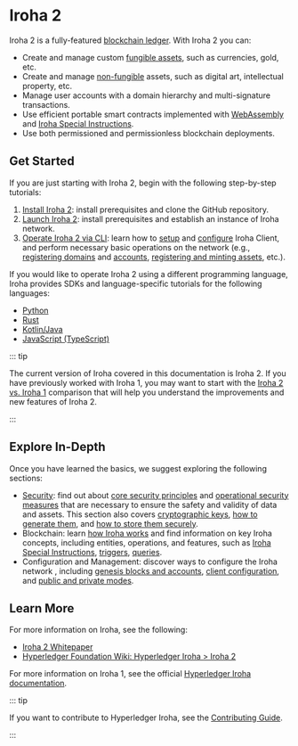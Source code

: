 # Iroha 2

Iroha 2 is a fully-featured [blockchain ledger](/reference/glossary.md#blockchain-ledgers). With Iroha 2 you can:
- Create and manage custom [fungible assets](/reference/glossary.md#fungible-assets), such as currencies, gold, etc.
- Create and manage [non-fungible](/reference/glossary.md#non-fungible-assets) assets, such as digital art, intellectual property, etc.
- Manage user accounts with a domain hierarchy and multi-signature transactions.
- Use efficient portable smart contracts implemented with [WebAssembly](/guide/blockchain/wasm.md) and [Iroha Special Instructions](/guide/blockchain/instructions.md).
- Use both permissioned and permissionless blockchain deployments.

## Get Started

If you are just starting with Iroha 2, begin with the following step-by-step tutorials:
1. [Install Iroha 2](/guide/get-started/install-iroha-2.md): install prerequisites and clone the GitHub repository.
2. [Launch Iroha 2](/guide/get-started/launch-iroha-2.md): install prerequisites and establish an instance of Iroha network.
3. [Operate Iroha 2 via CLI](/guide/get-started/operate-iroha-2-via-cli.md): learn how to [setup](operate-iroha-2-via-cli.md#_1-set-up-iroha-client-cli) and [configure](operate-iroha-2-via-cli.md#_2-configure-iroha-client-cli) Iroha Client, and perform necessary basic operations on the network (e.g., [registering domains](operate-iroha-2-via-cli.md#_3-register-a-domain) and [accounts](operate-iroha-2-via-cli.md#_4-register-an-account), [registering and minting assets](operate-iroha-2-via-cli.md#_6-register-and-mint-assets), etc.).

If you would like to operate Iroha 2 using a different programming language, Iroha provides SDKs and language-specific tutorials for the following languages:
- [Python](/guide/get-started/python.md)
- [Rust](/guide/get-started/rust.md)
- [Kotlin/Java](/guide/get-started/kotlin-java.md)
- [JavaScript (TypeScript)](/guide/get-started/javascript.md)

::: tip

The current version of Iroha covered in this documentation is Iroha 2. If you have previously worked with Iroha 1, you may want to start with the [Iroha 2 vs. Iroha 1](/guide/iroha-2.md) comparison that will help you understand the improvements and new features of Iroha 2.

:::

## Explore In-Depth

Once you have learned the basics, we suggest exploring the following sections:
- [Security](/guide/security/index.md): find out about [core security principles](/guide/security/security-principles.md) and [operational security measures](/guide/security/operational-security.md) that are necessary to ensure the safety and validity of data and assets. This section also covers [cryptographic keys](/guide/security/public-key-cryptography.md), [how to generate them](/guide/security/generating-cryptographic-keys.md), and [how to store them securely](/guide/security/storing-cryptographic-keys.md).
- Blockchain: learn [how Iroha works](../blockchain/how-iroha-works.md) and find information on key Iroha concepts, including entities, operations, and features, such as [Iroha Special Instructions](/guide/blockchain/instructions.md), [triggers](/guide/blockchain/triggers.md), [queries](/guide/blockchain/queries.md).
- Configuration and Management: discover ways to configure the Iroha network , including [genesis blocks and accounts](/guide/configure/genesis.md), [client configuration](/guide/configure/client-configuration.md), and [public and private modes](/guide/configure/modes.md).

<!-- TODO: add head topics for all sections, then add the links here; review the order (?) -->

## Learn More

For more information on Iroha, see the following:
- [Iroha 2 Whitepaper](https://github.com/hyperledger/iroha/tree/main/docs/source/iroha_2_whitepaper.md)
- [Hyperledger Foundation Wiki: Hyperledger Iroha > Iroha 2](https://wiki.hyperledger.org/display/iroha/Iroha+2)

For more information on Iroha 1, see the official [Hyperledger Iroha documentation](https://iroha.readthedocs.io/en/develop/index.html).

::: tip

If you want to contribute to Hyperledger Iroha, see the [Contributing Guide](https://github.com/hyperledger/iroha/blob/main/CONTRIBUTING.md).

:::
